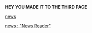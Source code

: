 **HEY YOU MADE IT TO THE THIRD PAGE**

[news](/news/reader.php "News Reader")

[news : "News Reader"](/news/reader.php)

